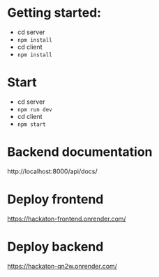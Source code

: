 # Getting started: 
* cd server
* `npm install`
* cd client
* `npm install`

# Start
* cd server
* `npm run dev`
* cd client 
* `npm start`

# Backend documentation
http://localhost:8000/api/docs/

# Deploy frontend
https://hackaton-frontend.onrender.com/

# Deploy backend
https://hackaton-qn2w.onrender.com/
